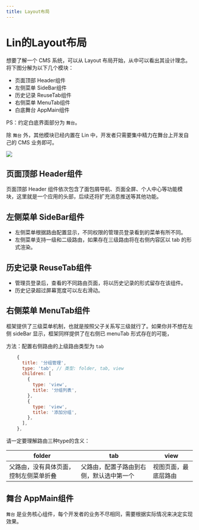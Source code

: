 ```yaml
---
title: Layout布局
---
```


# Lin的Layout布局

想要了解一个 CMS 系统，可以从 Layout 布局开始，从中可以看出其设计理念。将下图分解为以下几个模块：

- 页面顶部 Header组件
- 左侧菜单 SideBar组件
- 历史记录 ReuseTab组件
- 右侧菜单 MenuTab组件
- 白底舞台 AppMain组件

PS：约定白底界面部分为 `舞台`。

除 `舞台` 外，其他模块已经内置在 Lin 中，开发者只需要集中精力在舞台上开发自己的 CMS 业务即可。

<img-wrapper>
  <img src="https://cdn.talelin.com/lin/lin-cms-ui.png">
</img-wrapper>

## 页面顶部 Header组件

页面顶部 Header 组件依次包含了面包屑导航、页面全屏、个人中心等功能模块，这里就是一个应用的头部，后续还将扩充消息推送等其他功能。

## 左侧菜单 SideBar组件

- 左侧菜单根据路由配置显示，不同权限的管理员登录看到的菜单有所不同。
- 左侧菜单支持一级和二级路由，如果存在三级路由将在右侧内容区以 tab 的形式渲染。

## 历史记录 ReuseTab组件

- 管理员登录后，查看的不同路由页面，将以历史记录的形式留存在该组件。
- 历史记录超过屏幕宽度可以左右滑动。

## 右侧菜单 MenuTab组件

框架提供了三级菜单机制，也就是按照父子关系写三级就行了。如果你并不想在左侧 sideBar 显示，框架同样提供了在右侧已 menuTab 形式存在的可能，

方法：配置右侧路由的上级路由类型为 `tab`

```js
    {
      title: '分组管理',
      type: 'tab', // 类型: folder, tab, view
      children: [
        {
          type: 'view',
          title: '分组列表',
        },
        {
          type: 'view',
          title: '添加分组',
        },
      ],
    },
```

请一定要理解路由三种type的含义： 

| folder | tab   | view |
| ---- | ----- |----- |
| 父路由，没有具体页面，控制左侧菜单折叠 | 父路由，配置子路由到右侧，默认选中第一个 | 视图页面，最底层路由 |

## 舞台 AppMain组件

`舞台` 是业务核心组件，每个开发者的业务不尽相同，需要根据实际情况来决定实现效果。

<RightMenu />